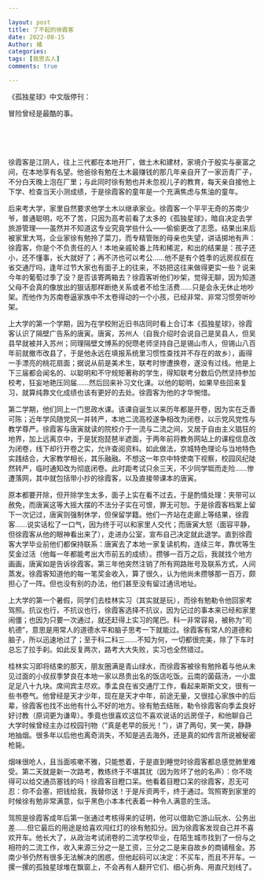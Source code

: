 ```yaml
---

layout: post
title: 了不起的徐霞客
date: 2022-08-15
Author: 橘
categories: 
tags: [我思古人]
comments: true

---
```


 《孤独星球》中文版停刊：<br>

冒险曾经是最酷的事。

 <!-- more -->
<br><br><br>
 

 

 

 

徐霞客是江阴人，往上三代都在本地开厂，做土木和建材，家境介于殷实与豪富之间，在本地享有名望。他爸徐有勉在土木最赚钱的那几年亲自开了一家沥青厂子，不分白天晚上泡在厂里；与此同时徐有勉也并未忽视儿子的教育，每天亲自接他上下学、检查当天小测成绩，于是徐霞客的童年是一个充满焦虑与焦油的童年。

后来考大学，家里自然要求他学土木以继承家业。徐霞客一个平平无奇的苏南少爷，普通聪明，吃不了苦，只因为高考前看了太多的《孤独星球》，暗自决定去学旅游管理——虽然并不知道这专业究竟学些什么——偷偷更改了志愿。结果出来后被家里大骂，企业家徐有勉拎了菜刀，而专精管账的母亲也失望，讲话掷地有声：徐霞客，你是个不负责任的人！本地亲戚轮番上阵和稀泥，和出的结果是：孩子还小，还不懂事，长大就好了；再不济也可以考公……他不是有个姓季的远房叔叔在省交通厅吗，逢年过节大家也有面子上的往来，不妨把这往来做得更实一些？说来今年的葡萄过季了没？是否该寄两箱去？徐霞客听他们吵架，觉得无聊，因为知道父母不会真的像放出的狠话那样断绝关系或者不给生活费……只是会永无休止地吵架。而他作为苏南卷逼家族中不太卷得动的一个小孩，已经非常、非常习惯旁听吵架。

上大学的第一个学期，因为在学校附近旧书店同时看上合订本《孤独星球》，徐霞客认识了隔壁广告系的唐寅。唐寅，苏州人（自我介绍时会说自己是吴县人，但吴县早就被并入苏州；同理隔壁文博系的倪瓒老师坚持自己是锡山市人，但锡山八百年前就撤市改县了，于是他永远在填报系统里习惯性查找并不存在的故乡），画得一手漂亮的桃花扇面；据说从前是美术生，联考时惨遭换卷，遂没有过线。他是上下三届都会闻名的、以聪明和不守规矩著称的学生，得知联考分数后仍然坚持参加校考，狂妄地艳压同届……然后回来补习文化课。以他的聪明，如果早些回来复习，就算纯靠文化成绩也该有更好的去处。徐霞客为他的才华惋惜。

第二学期，他们同上一门思政水课。该课自诞生以来历年都是开卷，因为实在乏善可陈；近年学风随党风一并转严，本地二流高校遂争相改为闭卷，以示党风党性与教学尊严。徐霞客与唐寅就读的院校介于一流与二流之间，又居于自由主义猖狂的地界，加上远离京中，于是犹抱琵琶半遮面，于两年前将教务网站上的课程信息改为闭卷，线下却行开卷之实，允许查阅资料。如此做法，京城特色理论与当地特色实践结合，大家教学相长，其乐融融。不想这一年京中特使南下视察，校园风纪陡然转严，临时通知改为彻底闭卷。此时距考试只余三天，不少同学铤而走险……惨遭落网，其中就包括带小抄的徐霞客，以及直接带课本的唐寅。

原本都要开除，但开除学生太多，面子上实在看不过去，于是酌情处理：夹带可以赦免，而唐寅这等大摇大摆的不法分子实在可恨，罪无可恕。于是徐霞客档案上留下一次记过，唐寅则强制休学，但保留学籍。他们一齐站在走廊上等结果，徐霞客……说实话松了一口气，因为终于可以和家里人交代；而唐寅大怒（面容平静，但徐霞客从他的眼神看出来了），走进办公室，宣布自己决定就此退学。直到徐霞客大学毕业前他们都保持联系：唐寅去了本地一家复读机构，连续三年，靠优等生奖金过活（他每一年都能考出大市前五的成绩）。攒够一百万之后，我就找个地方画画，唐寅如是告诉徐霞客。第三年他突然注销了所有网路账号及联系方式，人间蒸发。徐霞客知道他的每一笔奖金收入，算了很久，认为他尚未攒够那一百万，颇担心了一阵。但也没有别的办法，他们甚至没有留过通讯地址。

上大学的第一个暑假，同学们去桂林实习（其实就是玩），而徐有勉勒令他回家考驾照。抗议也行，不抗议也行，徐霞客选择不抗议，因为记过的事本来已经和家里闹僵；也因为只要一次通过，就还赶得上实习的尾巴。科一非常容易，被称为“司机德”，意思是用常人的道德水平和脑子思考一下就能过。徐霞客有常人的道德和脑子，所以迅速地过了；至于科二科三……不知为何，一切都很完美，除了下车时总忘了拉手刹。如此反复两次，路考大大失败，实习也全然错过。

桂林实习即将结束的那天，朋友圈满是青山绿水，而徐霞客被徐有勉拎着与他从未见过面的小叔叔季梦良在本地一家以昂贵出名的饭店吃饭。云南的菌菇汤，一小盅足足八十九块。席间宾主尽欢。季孟良在省交通厅工作，看起来斯斯文文，很有一些书卷气。他曾经是天才少年，现在是天才中年，前途无量，又很挂心家族中的后辈，徐霞客也找不出他有什么不好的地方。徐有勉去结账，勒令徐霞客向季孟良好好讨教（原词更为谦卑）。季竟也很喜欢这位不喜欢说话的远房侄子，和他聊自己大学时候曾经主办过校园刊物（“真是老早的辰光！”），讲了两句，笑一笑，静静地抽烟。很多年以后他也离奇消失，不知是逃去海外，还是真的如传言所说被秘密枪毙。

烟味很呛人，且当面咳嗽不雅，只能憋着，于是直到睡觉时徐霞客都总感觉肺里难受。第二天就是新一次路考，教练终于不堪其扰（因为败坏了他的名声）：你不晓得可以给交通员塞钱的吗！徐霞客目瞪口呆。他看着目瞪口呆的徐霞客，忍无可忍：你不会塞，把钱给我，我替你送！于是斥资两千，终于通过。驾照寄到家里的时候徐有勉非常满意，似乎黑色小本本代表着一种令人满意的生活。

驾照是徐霞客成年后第一张通过考核得来的证明，他可以借助它游山玩水、公务出差……但它最后的用途是给喜欢闯红灯的徐有勉扣分。因为徐霞客发现自己并不喜欢开车。他长大了，从政治考试闭卷的二流学校毕业，在陌生城市找到了一份与之相符的二流工作，收入来源三分之一是工资，三分之二是来自故乡的商铺租金。苏南少爷仍然有很多无法解决的困惑，但他起码可以决定：不买车，而且不开车。一摞一摞的孤独星球堆在飘窗上，不会再有人翻开它们、细心折角、用直尺划线了。
